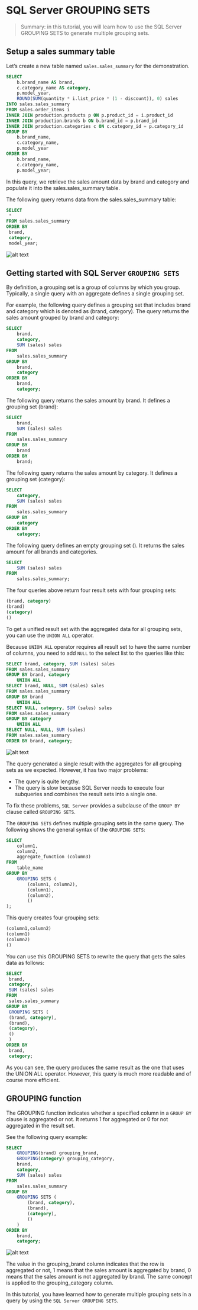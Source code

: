 # SQL Server GROUPING SETS

> Summary: in this tutorial, you will learn how to use the SQL Server GROUPING SETS to generate multiple grouping sets.

## Setup a sales summary table

Let’s create a new table named `sales.sales_summary` for the demonstration.

```sql 
SELECT
    b.brand_name AS brand,
    c.category_name AS category,
    p.model_year,
    ROUND(SUM(quantity * i.list_price * (1 - discount)), 0) sales 
INTO sales.sales_summary
FROM sales.order_items i
INNER JOIN production.products p ON p.product_id = i.product_id
INNER JOIN production.brands b ON b.brand_id = p.brand_id
INNER JOIN production.categories c ON c.category_id = p.category_id
GROUP BY
    b.brand_name,
    c.category_name,
    p.model_year
ORDER BY
    b.brand_name,
    c.category_name,
    p.model_year;
```

In this query, we retrieve the sales amount data by brand and category and populate it into the sales.sales_summary table.

The following query returns data from the sales.sales_summary table:
```sql 
SELECT
 *
FROM sales.sales_summary
ORDER BY
 brand,
 category,
 model_year;
```

![alt text](./SQL-Server-GROUPING-SETS-sample-table.png "FROM sales.sales_summary")

## Getting started with SQL Server `GROUPING SETS`

By definition, a grouping set is a group of columns by which you group. Typically, a single query with an aggregate defines a single grouping set.

For example, the following query defines a grouping set that includes brand and category which is denoted as (brand, category). The query returns the sales amount grouped by brand and category:

```sql
SELECT
    brand,
    category,
    SUM (sales) sales
FROM
    sales.sales_summary
GROUP BY
    brand,
    category
ORDER BY
    brand,
    category;
```

The following query returns the sales amount by brand. It defines a grouping set (brand):

```sql 
SELECT
    brand,
    SUM (sales) sales
FROM
    sales.sales_summary
GROUP BY
    brand
ORDER BY
    brand;
```

The following query returns the sales amount by category. It defines a grouping set (category):
```sql
SELECT
    category,
    SUM (sales) sales
FROM
    sales.sales_summary
GROUP BY
    category
ORDER BY
    category;
```

The following query defines an empty grouping set (). It returns the sales amount for all brands and categories.

```sql
SELECT
    SUM (sales) sales
FROM
    sales.sales_summary;
```
The four queries above return four result sets with four grouping sets:

```sql
(brand, category)
(brand)
(category)
()
```
To get a unified result set with the aggregated data for all grouping sets, you can use the `UNION ALL` operator.

Because `UNION ALL` operator requires all result set to have the same number of columns, you need to add `NULL` to the select list to the queries like this:

```sql
SELECT brand, category, SUM (sales) sales
FROM sales.sales_summary
GROUP BY brand, category
    UNION ALL
SELECT brand, NULL, SUM (sales) sales
FROM sales.sales_summary
GROUP BY brand
    UNION ALL
SELECT NULL, category, SUM (sales) sales
FROM sales.sales_summary
GROUP BY category
    UNION ALL
SELECT NULL, NULL, SUM (sales)
FROM sales.sales_summary
ORDER BY brand, category;
```
![alt text](./SQL-Server-GROUPING-SETS-UNION-ALL.png "SQL-Server-GROUPING-SETS-UNION-ALL")

The query generated a single result with the aggregates for all grouping sets as we expected.
However, it has two major problems:

- The query is quite lengthy.
- The query is slow because SQL Server needs to execute four subqueries and combines the result sets into a single one.

To fix these problems, `SQL Server` provides a subclause of the `GROUP BY` clause called `GROUPING SETS`.

The `GROUPING SETS` defines multiple grouping sets in the same query. The following shows the general syntax of the `GROUPING SETS`:

```sql
SELECT
    column1,
    column2,
    aggregate_function (column3)
FROM
    table_name
GROUP BY
    GROUPING SETS (
        (column1, column2),
        (column1),
        (column2),
        ()
);
```

This query creates four grouping sets:

```sql
(column1,column2)
(column1)
(column2)
()
```

You can use this GROUPING SETS to rewrite the query that gets the sales data as follows:
```sql
SELECT
 brand,
 category,
 SUM (sales) sales
FROM
 sales.sales_summary
GROUP BY
 GROUPING SETS (
 (brand, category),
 (brand),
 (category),
 ()
 )
ORDER BY
 brand,
 category;
```

As you can see, the query produces the same result as the one that uses the UNION ALL operator. However, this query is much more readable and of course more efficient.

## GROUPING function

The GROUPING function indicates whether a specified column in a `GROUP BY` clause is aggregated or not. It returns 1 for aggregated or 0 for not aggregated in the result set.

See the following query example:
```sql
SELECT
    GROUPING(brand) grouping_brand,
    GROUPING(category) grouping_category,
    brand,
    category,
    SUM (sales) sales
FROM
    sales.sales_summary
GROUP BY
    GROUPING SETS (
        (brand, category),
        (brand),
        (category),
        ()
    )
ORDER BY
    brand,
    category;
```

![alt text](./SQL-Server-GROUPING-SETS-GROUPING-function.png "SQL-Server-GROUPING-SETS-GROUPING-function")

The value in the grouping_brand column indicates that the row is aggregated or not, 1 means that the sales amount is aggregated by brand, 0 means that the sales amount is not aggregated by brand. The same concept is applied to the grouping_category column.

In this tutorial, you have learned how to generate multiple grouping sets in a query by using the `SQL Server GROUPING SETS`.